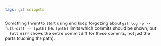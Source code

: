 ```yaml
---
tags: git snippets
---
```


Something I want to start using and keep forgetting about `git log -p --full-diff -- [path]` (ie. `[path]` limits which commits should be shown, but `--full-diff` shows the entire commit diff for those commits, not just the parts touching the path).
